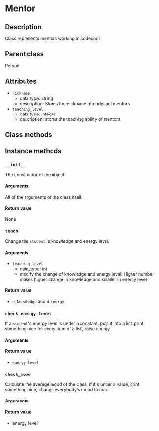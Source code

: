 # Mentor

## Description
Class represents mentors working at codecool

## Parent class
Person

## Attributes

* ```nickname```
  * data type: string
  * description: Stores the nickname of codecool mentors
* ```teaching_level```
  * data type: integer
  * description: stores the teaching ability of mentors


## Class methods



## Instance methods

### ```__init__```
The constructor of the object.

#### Arguments

All of the arguments of the class itself.

#### Return value
None

### ```teach```

Change the ```student``` 's knowledge and energy level.

#### Arguments
* ```teaching_level```
  * data_type: int
  * modify the change of knowledge and energy level. Higher number makes higher change in knowledge and smaller in energy level


#### Return value

* ```d_knowledge``` and ```d_energy```

### ```check_energy_level```

If a  ```student```'s energy level is under a constant, puts it into a list. print something nice for every item of a list', raise energy
#### Arguments


#### Return value
* ```energy level```

### ```check_mood```
Calculate the average mood of the class, if it's under a value, print something nice, change everybody's mood to max

#### Arguments

#### Return value
* energy_level
